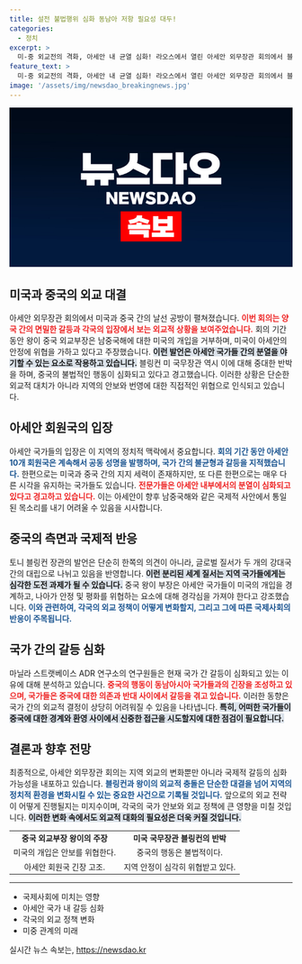 ```yaml
---
title: 설전 불법행위 심화 동남아 저항 필요성 대두!
categories:
  - 정치
excerpt: >
  미-중 외교전의 격화, 아세안 내 균열 심화! 라오스에서 열린 아세안 외무장관 회의에서 블링컨과 왕이의 날카로운 공방이 펼쳐지며, 전문가들은 아세안 국가들 간의 갈등이 더욱 심각해지고 있다고 경고합니다. 클릭해 자세히 알아보세요!
feature_text: >
  미-중 외교전의 격화, 아세안 내 균열 심화! 라오스에서 열린 아세안 외무장관 회의에서 블링컨과 왕이의 날카로운 공방이 펼쳐지며, 전문가들은 아세안 국가들 간의 갈등이 더욱 심각해지고 있다고 경고합니다. 클릭해 자세히 알아보세요!
image: '/assets/img/newsdao_breakingnews.jpg'
---
```


<p><img src="/assets/img/newsdao_breakingnews.jpg" alt="firstkoreanews 속보" /></p>

<h2 data-ke-size="size26">미국과 중국의 외교 대결</h2>

<p data-ke-size="size16">아세안 외무장관 회의에서 미국과 중국 간의 날선 공방이 펼쳐졌습니다. <b><span style="color: #ee2323;">이번 회의는 양국 간의 면밀한 갈등과 각국의 입장에서 보는 외교적 상황을 보여주었습니다.</span></b> 회의 기간 동안 왕이 중국 외교부장은 남중국해에 대한 미국의 개입을 거부하며, 미국이 아세안의 안정에 위협을 가하고 있다고 주장했습니다. <b><span style="background-color: #21538527;">이런 발언은 아세안 국가들 간의 분열을 야기할 수 있는 요소로 작용하고 있습니다.</span></b> 블링컨 미 국무장관 역시 이에 대해 중대한 반박을 하며, 중국의 불법적인 행동이 심화되고 있다고 경고했습니다. 이러한 상황은 단순한 외교적 대치가 아니라 지역의 안보와 번영에 대한 직접적인 위협으로 인식되고 있습니다.</p>

<p data-ke-size="size16"></p>

<h2 data-ke-size="size26">아세안 회원국의 입장</h2>

<p data-ke-size="size16">아세안 국가들의 입장은 이 지역의 정치적 맥락에서 중요합니다. <b><span style="color: #1a5490;">회의 기간 동안 아세안 10개 회원국은 계속해서 공동 성명을 발행하며, 국가 간의 불균형과 갈등을 지적했습니다.</span></b> 한편으로는 미국과 중국 간의 지지 세력이 존재하지만, 또 다른 한편으로는 매우 다른 시각을 유지하는 국가들도 있습니다. <b><span style="color: #ee2323;">전문가들은 아세안 내부에서의 분열이 심화되고 있다고 경고하고 있습니다.</span></b> 이는 아세안이 향후 남중국해와 같은 국제적 사안에서 통일된 목소리를 내기 어려울 수 있음을 시사합니다.</p>

<p data-ke-size="size16"></p>

<h2 data-ke-size="size26">중국의 측면과 국제적 반응</h2>

<p data-ke-size="size16">토니 블링컨 장관의 발언은 단순히 한쪽의 의견이 아니라, 글로벌 질서가 두 개의 강대국 간의 대립으로 나뉘고 있음을 반영합니다. <b><span style="background-color: #21538527;">이런 분리된 세계 질서는 지역 국가들에게는 심각한 도전 과제가 될 수 있습니다.</span></b> 중국 왕이 부장은 아세안 국가들이 미국의 개입을 경계하고, 나아가 안정 및 평화를 위협하는 요소에 대해 경각심을 가져야 한다고 강조했습니다. <b><span style="color: #1a5490;">이와 관련하여, 각국의 외교 정책이 어떻게 변화할지, 그리고 그에 따른 국제사회의 반응이 주목됩니다.</span></b></p>

<p data-ke-size="size16"></p>

<h2 data-ke-size="size26">국가 간의 갈등 심화</h2>

<p data-ke-size="size16">마닐라 스트랫베이스 ADR 연구소의 연구원들은 현재 국가 간 갈등이 심화되고 있는 이유에 대해 분석하고 있습니다. <b><span style="color: #ee2323;">중국의 행동이 동남아시아 국가들과의 긴장을 조성하고 있으며, 국가들은 중국에 대한 의존과 반대 사이에서 갈등을 겪고 있습니다.</span></b> 이러한 동향은 국가 간의 외교적 결정이 상당히 어려워질 수 있음을 나타냅니다. <b><span style="background-color: #21538527;">특히, 어떠한 국가들이 중국에 대한 경계와 환영 사이에서 신중한 접근을 시도할지에 대한 점검이 필요합니다.</span></b></p>

<p data-ke-size="size16"></p>

<h2 data-ke-size="size26">결론과 향후 전망</h2>

<p data-ke-size="size16">최종적으로, 아세안 외무장관 회의는 지역 외교의 변화뿐만 아니라 국제적 갈등의 심화 가능성을 내포하고 있습니다. <b><span style="color: #1a5490;">블링컨과 왕이의 외교적 충돌은 단순한 대결을 넘어 지역의 정치적 환경을 변화시킬 수 있는 중요한 사건으로 기록될 것입니다.</span></b> 앞으로의 외교 전략이 어떻게 진행될지는 미지수이며, 각국의 국가 안보와 외교 정책에 큰 영향을 미칠 것입니다. <b><span style="background-color: #21538527;">이러한 변화 속에서도 외교적 대화의 필요성은 더욱 커질 것입니다.</span></b></p>

<p data-ke-size="size16"></p>

<table>
<tr>
<td style="text-align: center; height: 17px;"><b>중국 외교부장 왕이의 주장</b></td>
<td style="text-align: center; height: 17px;"><b>미국 국무장관 블링컨의 반박</b></td>
</tr>
<tr>
<td style="text-align: center; height: 17px;">미국의 개입은 안보를 위협한다.</td>
<td style="text-align: center; height: 17px;">중국의 행동은 불법적이다.</td>
</tr>
<tr>
<td style="text-align: center; height: 17px;">아세안 회원국 긴장 고조.</td>
<td style="text-align: center; height: 17px;">지역 안정이 심각히 위협받고 있다.</td>
</tr>
</table>

<hr>

<ul>
<li>국제사회에 미치는 영향</li>
<li>아세안 국가 내 갈등 심화</li>
<li>각국의 외교 정책 변화</li>
<li>미중 관계의 미래</li>
</ul>

<p data-ke-size="size16"></p>
실시간 뉴스 속보는, <a href="https://newsdao.kr" rel="dofollow">https://newsdao.kr</a>



